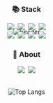 <!--
### Hi there 👋
**sora-zip/sora-zip** is a ✨ _special_ ✨ repository because its `README.md` (this file) appears on your GitHub profile.

Here are some ideas to get you started:

- 🔭 I’m currently working on ...
- 🌱 I’m currently learning ...
- 👯 I’m looking to collaborate on ...
- 🤔 I’m looking for help with ...
- 💬 Ask me about ...
- 📫 How to reach me: ...
- 😄 Pronouns: ...
- ⚡ Fun fact: ...
-->
<div align="center">
  
  ![header](https://capsule-render.vercel.app/api?type=waving&color=b3e0ff&height=150&section=header&text=　　　　　　　　　　　　　　　　%20🐚&fontSize=35&)
   <h3 align="center" style="margin-top: -85px;">📚 Stack</h3>
  <p>
    <img src="https://img.shields.io/badge/C-A8B9CC?style=flat-square&logo=C&logoColor=white" />&nbsp;
    <img src="https://img.shields.io/badge/Java-007396?style=flat-square&logo=Java&logoColor=white"/>&nbsp;
    <img src="https://img.shields.io/badge/Spring-6DB33F?style=flat-square&logo=Spring&logoColor=white"/>&nbsp;
    <img src="https://img.shields.io/badge/Oracle-F80000?style=flat-square&logo=Oracle&logoColor=white"/>
    <br> 
    <img src="https://img.shields.io/badge/HTML5-E34F26?style=flat-square&logo=HTML5&logoColor=white"/>&nbsp;
    <img src="https://img.shields.io/badge/CSS3-1572B6?style=flat-square&logo=CSS3&logoColor=white"/>&nbsp;
    <img src="https://img.shields.io/badge/JavaScript-F7DF1E?style=flat-square&logo=JavaScript&logoColor=black"/>&nbsp;
    <img src="https://img.shields.io/badge/jQuery-0769AD?style=flat-square&logo=jQuery&logoColor=white"/>
  </p>

  <h3 align="center">📌 About</h3>
  <p>
    <img src="https://img.shields.io/badge/Gmail-EA4335?style=flat-square&logo=Gmail&logoColor=white"/>&nbsp;
    <img src="https://img.shields.io/badge/Notion-000000?style=flat-square&logo=Notion&logoColor=white"/>
    <br><br>
  </p>
  
  ![Top Langs](https://github-readme-stats.vercel.app/api/top-langs/?username=sora-zip&layout=compact)
</div>
